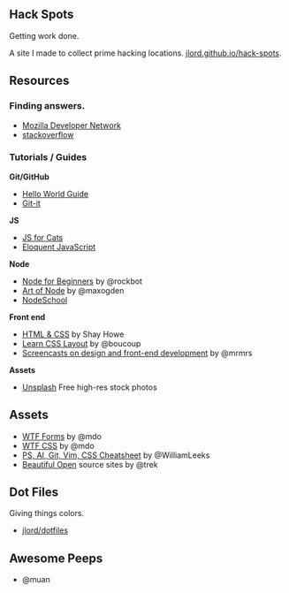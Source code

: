 ## Hack Spots

Getting work done.

A site I made to collect prime hacking locations. [jlord.github.io/hack-spots](https://github.com/jlord/hello-world.git).

## Resources

### Finding answers.

- [Mozilla Developer Network](http://developer.mozilla.com)
- [stackoverflow](http://stackoverflow.com)

### Tutorials / Guides

**Git/GitHub**

- [Hello World Guide](http://guides.github.com/activities/hello-world)
- [Git-it](http://jlord.github.io/git-it)

**JS**

- [JS for Cats](http://www.jsforcats.com)
- [Eloquent JavaScript](http://eloquentjavascript.net/)

**Node**

- [Node for Beginners](https://github.com/rockbot/node-for-beginners) by @rockbot
- [Art of Node](https://github.com/maxogden/art-of-node) by @maxogden
- [NodeSchool](http://www.nodeschool.io)

**Front end**

- [HTML & CSS](http://learn.shayhowe.com/html-css/) by Shay Howe
- [Learn CSS Layout](http://learnlayout.com/) by @boucoup
- [Screencasts on design and front-end development](http://designbytyping.com/) by @mrmrs

**Assets**

- [Unsplash](https://unsplash.com/) Free high-res stock photos

## Assets

- [WTF Forms](http://wtfforms.com/) by @mdo
- [WTF CSS](http://wtfhtmlcss.com/) by @mdo 
- [PS, AI, Git, Vim, CSS Cheatsheet](http://www.cheetyr.com/) by @WilliamLeeks
- [Beautiful Open](http://beautifulopen.com/) source sites by @trek

## Dot Files

Giving things colors.

- [jlord/dotfiles](https://github.com/jlord/dotfiles)

## Awesome Peeps

- @muan
